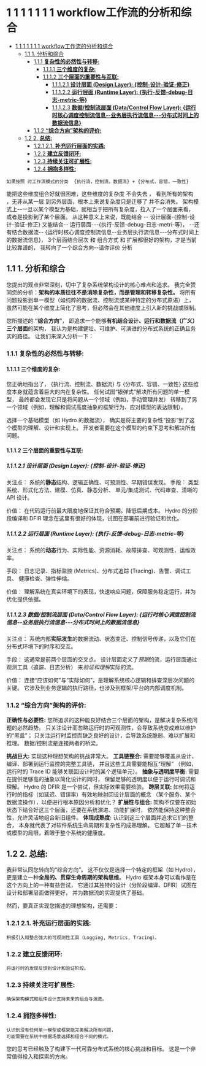 # 1 1 1 1 1 1 1 workflow工作流的分析和综合

<!-- TOC START -->
- [1 1 1 1 1 1 1 workflow工作流的分析和综合](#1-1-1-1-1-1-1-workflow工作流的分析和综合)
  - [1.1 1. 分析和综合](#1-分析和综合)
    - [1.1.1 **复杂性的必然性与转移:**](#**复杂性的必然性与转移**)
      - [1.1.1.1 **三个维度的复杂:**](#**三个维度的复杂**)
      - [1.1.1.2 **三个层面的重要性与互联:**](#**三个层面的重要性与互联**)
        - [1.1.1.2.1 **设计层面 (Design Layer): {控制-设计-验证-修正}**](#**设计层面-design-layer-{控制-设计-验证-修正}**)
        - [1.1.1.2.2 **运行层面 (Runtime Layer): {执行-反馈-debug-日志-metric-等}**](#**运行层面-runtime-layer-{执行-反馈-debug-日志-metric-等}**)
        - [1.1.1.2.3 **数据/控制流层面 (Data/Control Flow Layer): {运行时核心调度控制流信息--业务层执行流信息---分布式时间上的数据流信息}**](#**数据控制流层面-datacontrol-flow-layer-{运行时核心调度控制流信息-业务层执行流信息-分布式时间上的数据流信息}**)
    - [1.1.2 **“综合方向”架构的评价:**](#**“综合方向”架构的评价**)
  - [1.2 2. **总结:**](#2-**总结**)
    - [1.2.1 2.1.  **补充运行层面的实践:**](#21-**补充运行层面的实践**)
    - [1.2.2 **建立反馈闭环:**](#**建立反馈闭环**)
    - [1.2.3 **持续关注可扩展性:**](#**持续关注可扩展性**)
    - [1.2.4 **拥抱多样性:**](#**拥抱多样性**)
<!-- TOC END -->














    如果按照 对工作流模式的分类  {执行流，控制流，数据流} + {分布式，容错，一致性} 
能把这些维度组合好就很困难，这些维度的复杂度 不会失去 ， 看到所有的架构 ，无非从某一层
到另外层面，根本上来说复杂度只是迁移了 并不会消失。
架构模式上--一旦以某个模型为基础，就相当于把所有复杂度，拉入了一个层面来看，
或者是投影到了某个层面。
从这种意义上来说，既能结合 --
设计层面-{控制-设计-验证-修正} 又能结合--
运行层面---{执行-反馈-debug-日志-metri-等}，
--还有结合数据流--
{运行时核心调度控制流信息--业务层执行流信息---分布式时间上的数据流信息}，
3个层面结合层次 和 组合方式 和 扩展都很好的架构，才是当前比较靠谱的，
我转向了一个综合方向--请你评价 分析

## 1.1 1. 分析和综合

您提出的观点非常深刻，切中了复杂系统架构设计的核心难点和追求。
我完全赞同您的分析：**架构的本质往往不是消除复杂性，而是管理和转移复杂性。**
将所有问题投影到单一模型（如纯粹的数据流、控制流或某种特定的分布式原语）上，
虽然可能在某个维度上简化了思考，但必然会在其他维度上引入新的挑战或限制。

您所描述的 **“综合方向”**，
即追求一个能够**有机结合设计、运行和数据流（广义）三个层面**的架构，
我认为是构建健壮、可维护、可演进的分布式系统的正确且务实的路径。
让我们来深入分析一下：

### 1.1.1 **复杂性的必然性与转移:**

#### 1.1.1.1 **三个维度的复杂:**

您正确地指出了，
{执行流、控制流、数据流} 与 {分布式、容错、一致性}
这些维度本身就蕴含着巨大的内在复杂性。
任何试图“银弹式”解决所有问题的单一模型，
最终都会发现它只是将问题从一个领域（例如，手动管理并发）
转移到了另一个领域（例如，理解和调试高度抽象的框架行为、应对模型的表达限制）。

选择一个基础模型（如 Hydro 的数据流），
确实是将主要的复杂性“投影”到了这个模型的理解、设计和实现上。
开发者需要在这个模型的约束下思考和解决所有问题。

#### 1.1.1.2 **三个层面的重要性与互联:**

##### 1.1.1.2.1 **设计层面 (Design Layer): {控制-设计-验证-修正}**

关注点：
    系统的**静态**结构、逻辑正确性、可预测性、早期错误发现。
手段：
    类型系统、形式化方法、建模、仿真、静态分析、
    单元/集成测试、代码审查、清晰的 API 设计。

价值：
    在代码运行前最大限度地保证其符合预期，降低后期成本。
    Hydro 的分阶段编译和 DFIR 理念在这里有很好的体现，试图在部署前进行验证和优化。

##### 1.1.1.2.2 **运行层面 (Runtime Layer): {执行-反馈-debug-日志-metric-等}**

关注点：
    系统的**动态**行为、实际性能、资源消耗、故障排查、可观测性、运维效率。

手段：
    日志记录、指标监控 (Metrics)、分布式追踪 (Tracing)、告警、调试工具、
    健康检查、弹性伸缩。

价值：
    理解系统在真实环境下的表现，快速响应问题，保障服务稳定运行，并为优化提供依据。

##### 1.1.1.2.3 **数据/控制流层面 (Data/Control Flow Layer): {运行时核心调度控制流信息--业务层执行流信息---分布式时间上的数据流信息}**

关注点：
    系统内部**实际发生**的数据流动、状态变迁、控制信号传递，以及它们在分布式环境下的时序和交互。

手段：
    这通常是前两个层面的交叉点。
    设计层面定义了*预期*的流，运行层面通过观测工具（追踪、日志分析）
    来*验证和理解*实际的流。

价值：
    连接“应该如何”与“实际如何”，是理解系统核心逻辑和排查深层次问题的关键。
    它涉及到业务逻辑的执行路径，也涉及到框架/平台的内部调度机制。

### 1.1.2 **“综合方向”架构的评价:**

**正确性与必要性:**
    您所追求的这种能良好结合三个层面的架构，是解决复杂系统问题的必然趋势。
    只关注设计而忽略运行时的可观测性，会导致系统变成难以维护的“黑盒”；
    只关注运行时监控而缺乏良好的设计，会导致系统脆弱、难以扩展和推理。
    数据/控制流是连接两者的桥梁。

**挑战巨大:** 实现这种理想架构的挑战非常大。
    **工具链整合:**
        需要能够覆盖从设计、编译、部署到运行监控的完整工具链，
        并且这些工具需要能相互“理解”
        （例如，运行时的 Trace ID 能够关联回设计时的某个逻辑单元）。
    **抽象与透明度平衡:**
        需要在提供足够高的抽象以简化设计的同时，
        保留足够的透明度以便于运行时调试和理解。
        Hydro 的 DFIR 是一个尝试，但实际效果需要检验。
    **跨层关联:**
        如何将运行时的指标（如延迟、错误率）有效地映射回设计层面的概念
        （某个服务、某个数据流操作），以便进行根本原因分析和优化？
    **扩展性与组合:**
        架构不仅要在初始状态下结合好这三个层面，还要在系统演进、功能扩展时，
        依然能保持这种整合性，允许灵活地组合新旧组件。
    **体现成熟度:**
        认识到这三个层面并追求它们的整合，
        本身就代表了对软件系统生命周期和复杂性的成熟理解。
        它超越了单一技术或模型的局限，着眼于整个系统的健康度。

## 1.2 2. **总结:**

我非常认同您转向的“综合方向”。
这不仅仅是选择一个特定的框架（如 Hydro），
更是建立一种**全局的、贯穿生命周期的架构思维**。
Hydro 框架本身可以看作是在这个方向上的一种有益尝试，
它通过其独特的设计（分阶段编译、DFIR）试图在设计和部署层面做得更好，
并为数据流的实现提供了基础。

然而，要真正实现您描述的理想架构，还需要：

### 1.2.1 2.1.  **补充运行层面的实践:**

    积极引入和整合强大的可观测性工具（Logging, Metrics, Tracing）。

### 1.2.2 **建立反馈闭环:**

    将运行时的发现反馈到设计和验证阶段。

### 1.2.3 **持续关注可扩展性:**

    确保架构模式和组件设计支持未来的组合与演进。

### 1.2.4 **拥抱多样性:**

    认识到没有任何单一模型或框架能完美解决所有问题，
    可能需要在系统中根据场景选择和组合不同的模式。

您的思考已经触及了构建下一代可靠分布式系统的核心挑战和目标。
这是一个非常值得投入和探索的方向。
